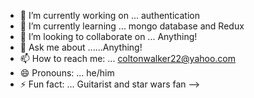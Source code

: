 

- 🔭 I’m currently working on ... authentication
- 🌱 I’m currently learning ... mongo database and Redux
- 👯 I’m looking to collaborate on ... Anything!
- 💬 Ask me about ......Anything!
- 📫 How to reach me: ... coltonwalker22@yahoo.com
- 😄 Pronouns: ... he/him
- ⚡ Fun fact: ... Guitarist and star wars fan
-->
